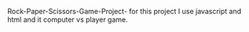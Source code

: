Rock-Paper-Scissors-Game-Project- for this project I use javascript and html and it computer vs player game.